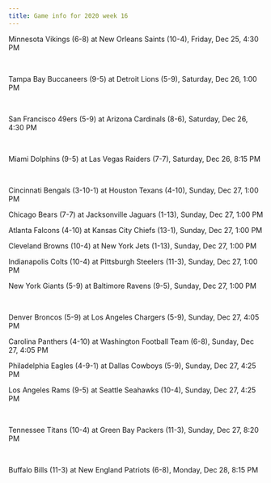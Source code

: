 ```yaml
---
title: Game info for 2020 week 16
---
```

Minnesota Vikings (6-8) at New Orleans Saints (10-4), Friday, Dec 25, 4:30 PM


<br/>

Tampa Bay Buccaneers (9-5) at Detroit Lions (5-9), Saturday, Dec 26, 1:00 PM


<br/>

San Francisco 49ers (5-9) at Arizona Cardinals (8-6), Saturday, Dec 26, 4:30 PM


<br/>

Miami Dolphins (9-5) at Las Vegas Raiders (7-7), Saturday, Dec 26, 8:15 PM


<br/>

Cincinnati Bengals (3-10-1) at Houston Texans (4-10), Sunday, Dec 27, 1:00 PM

Chicago Bears (7-7) at Jacksonville Jaguars (1-13), Sunday, Dec 27, 1:00 PM

Atlanta Falcons (4-10) at Kansas City Chiefs (13-1), Sunday, Dec 27, 1:00 PM

Cleveland Browns (10-4) at New York Jets (1-13), Sunday, Dec 27, 1:00 PM

Indianapolis Colts (10-4) at Pittsburgh Steelers (11-3), Sunday, Dec 27, 1:00 PM

New York Giants (5-9) at Baltimore Ravens (9-5), Sunday, Dec 27, 1:00 PM


<br/>

Denver Broncos (5-9) at Los Angeles Chargers (5-9), Sunday, Dec 27, 4:05 PM

Carolina Panthers (4-10) at Washington Football Team (6-8), Sunday, Dec 27, 4:05 PM

Philadelphia Eagles (4-9-1) at Dallas Cowboys (5-9), Sunday, Dec 27, 4:25 PM

Los Angeles Rams (9-5) at Seattle Seahawks (10-4), Sunday, Dec 27, 4:25 PM


<br/>

Tennessee Titans (10-4) at Green Bay Packers (11-3), Sunday, Dec 27, 8:20 PM


<br/>

Buffalo Bills (11-3) at New England Patriots (6-8), Monday, Dec 28, 8:15 PM

